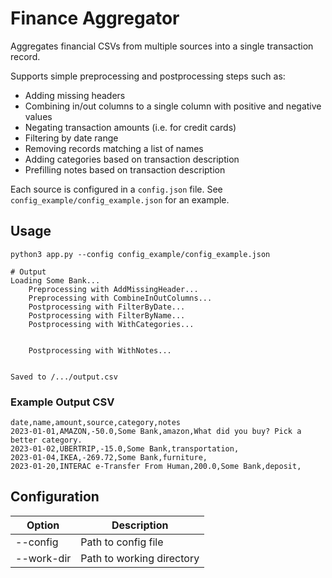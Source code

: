 # Finance Aggregator

Aggregates financial CSVs from multiple sources into a single transaction record.

Supports simple preprocessing and postprocessing steps such as:
- Adding missing headers
- Combining in/out columns to a single column with positive and negative values
- Negating transaction amounts (i.e. for credit cards)
- Filtering by date range
- Removing records matching a list of names
- Adding categories based on transaction description
- Prefilling notes based on transaction description

Each source is configured in a `config.json` file. See `config_example/config_example.json` for an example.

## Usage

```
python3 app.py --config config_example/config_example.json

# Output
Loading Some Bank...
	Preprocessing with AddMissingHeader...
	Preprocessing with CombineInOutColumns...
	Postprocessing with FilterByDate...
	Postprocessing with FilterByName...
	Postprocessing with WithCategories...


	Postprocessing with WithNotes...


Saved to /.../output.csv
```

### Example Output CSV
```
date,name,amount,source,category,notes
2023-01-01,AMAZON,-50.0,Some Bank,amazon,What did you buy? Pick a better category. 
2023-01-02,UBERTRIP,-15.0,Some Bank,transportation,
2023-01-04,IKEA,-269.72,Some Bank,furniture,
2023-01-20,INTERAC e-Transfer From Human,200.0,Some Bank,deposit,
```

## Configuration
| Option | Description |
| --- | --- |
|--config|Path to config file|
|--work-dir|Path to working directory|
